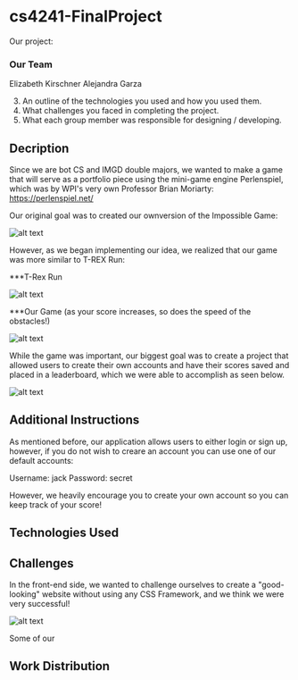 # cs4241-FinalProject

Our project: 

### Our Team 
Elizabeth Kirschner 
Alejandra Garza

3. An outline of the technologies you used and how you used them.
4. What challenges you faced in completing the project.
5. What each group member was responsible for designing / developing.

## Decription

Since we are bot CS and IMGD double majors, we wanted to make a game that will serve as a portfolio piece using the mini-game engine Perlenspiel, which was by WPI's very own Professor Brian Moriarty: https://perlenspiel.net/

Our original goal was to created our ownversion of the Impossible Game: 

![alt text](https://github.com/elizabethkirschner/fp/blob/master/screenshots/impossible_game.gif)

However, as we began implementing our idea, we realized that our game was more similar to T-REX Run: 

***T-Rex Run

![alt text](https://github.com/elizabethkirschner/fp/blob/master/screenshots/dinosaur_game.gif)

***Our Game (as your score increases, so does the speed of the obstacles!)

![alt text](https://github.com/elizabethkirschner/fp/blob/master/screenshots/our_game.gif)

While the game was important, our biggest goal was to create a project that allowed users to create their own accounts and have their scores saved and placed in a leaderboard, which we were able to accomplish as seen below.

![alt text](https://github.com/elizabethkirschner/fp/blob/master/screenshots/profile_page.PNG)

## Additional Instructions

As mentioned before, our application allows users to either login or sign up, however, if you do not wish to creare an account you can use one of our default accounts: 

Username: jack
Password: secret 

However, we heavily encourage you to create your own account so you can keep track of your score!

## Technologies Used 

## Challenges

In the front-end side, we wanted to challenge ourselves to create a "good-looking" website without using any CSS Framework, and we think we were very successful!

![alt text](https://github.com/elizabethkirschner/fp/blob/master/screenshots/login_screen.PNG)

Some of our 

## Work Distribution
